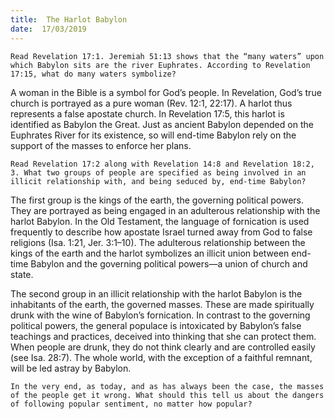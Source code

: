 ```yaml
---
title:  The Harlot Babylon
date:  17/03/2019
---
```


`Read Revelation 17:1. Jeremiah 51:13 shows that the “many waters” upon which Babylon sits are the river Euphrates. According to Revelation 17:15, what do many waters symbolize?`

A woman in the Bible is a symbol for God’s people. In Revelation, God’s true church is portrayed as a pure woman (Rev. 12:1, 22:17). A harlot thus represents a false apostate church. In Revelation 17:5, this harlot is identified as Babylon the Great. Just as ancient Babylon depended on the Euphrates River for its existence, so will end-time Babylon rely on the support of the masses to enforce her plans.

`Read Revelation 17:2 along with Revelation 14:8 and Revelation 18:2, 3. What two groups of people are specified as being involved in an illicit relationship with, and being seduced by, end-time Babylon?`

The first group is the kings of the earth, the governing political powers. They are portrayed as being engaged in an adulterous relationship with the harlot Babylon. In the Old Testament, the language of fornication is used frequently to describe how apostate Israel turned away from God to false religions (Isa. 1:21, Jer. 3:1–10). The adulterous relationship between the kings of the earth and the harlot symbolizes an illicit union between end-time Babylon and the governing political powers—a union of church and state.

The second group in an illicit relationship with the harlot Babylon is the inhabitants of the earth, the governed masses. These are made spiritually drunk with the wine of Babylon’s fornication. In contrast to the governing political powers, the general populace is intoxicated by Babylon’s false teachings and practices, deceived into thinking that she can protect them. When people are drunk, they do not think clearly and are controlled easily (see Isa. 28:7). The whole world, with the exception of a faithful remnant, will be led astray by Babylon.

`In the very end, as today, and as has always been the case, the masses of the people get it wrong. What should this tell us about the dangers of following popular sentiment, no matter how popular?`